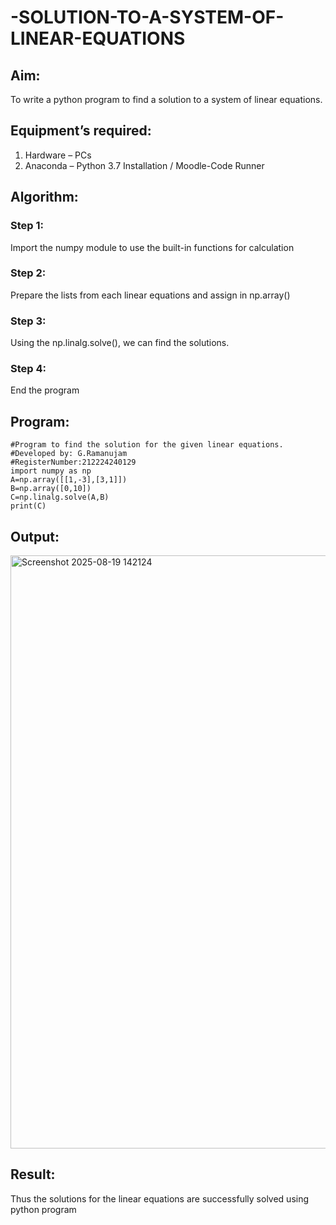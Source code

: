 # -SOLUTION-TO-A-SYSTEM-OF-LINEAR-EQUATIONS
## Aim:
To write a python program to find a solution to a system of linear equations.
## Equipment’s required:
1. 	Hardware – PCs
2. 	Anaconda – Python 3.7 Installation / Moodle-Code Runner
## Algorithm:
### Step 1: 
Import the numpy module to use the built-in functions for calculation
### Step 2: 
Prepare the lists from each linear equations and assign in np.array()
### Step 3: 
Using the np.linalg.solve(), we can find the solutions.
### Step 4: 
End the program
## Program:
````
#Program to find the solution for the given linear equations.
#Developed by: G.Ramanujam
#RegisterNumber:212224240129
import numpy as np
A=np.array([[1,-3],[3,1]])
B=np.array([0,10])
C=np.linalg.solve(A,B)
print(C)
````
## Output:

<img width="1274" height="949" alt="Screenshot 2025-08-19 142124" src="https://github.com/user-attachments/assets/c2916077-cdaa-4942-8298-cd848318062c" />


## Result: 
Thus the solutions for the linear equations are successfully solved using python program

